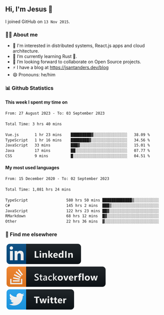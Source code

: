 ## Hi, I'm Jesus 👋

I joined GitHub on `13 Nov 2015`.

<!-- Talking about you -->

### 👨‍💻 About me

- 👦 I'm interested in distributed systems, React.js apps and cloud architecture.
- 🌱 I’m currently learning Rust 🦀.
- 👯 I’m looking forward to collaborate on Open Source projects.
- ⚡️ I have a blog at <https://jsantanders.dev/blog>
- 😄 Pronouns: he/him

### 📊 Github Statistics

#### This week I spent my time on

<!--START_SECTION:weekly-->

```txt
From: 27 August 2023 - To: 03 September 2023

Total Time: 3 hrs 40 mins

Vue.js       1 hr 23 mins    █████████▓░░░░░░░░░░░░░░░   38.09 %
TypeScript   1 hr 16 mins    ████████▓░░░░░░░░░░░░░░░░   34.56 %
JavaScript   33 mins         ███▓░░░░░░░░░░░░░░░░░░░░░   15.01 %
Java         17 mins         ██░░░░░░░░░░░░░░░░░░░░░░░   07.77 %
CSS          9 mins          █░░░░░░░░░░░░░░░░░░░░░░░░   04.51 %
```

<!--END_SECTION:weekly-->

#### My most used languages

<!--START_SECTION:alltime-->

```txt
From: 15 December 2020 - To: 02 September 2023

Total Time: 1,081 hrs 24 mins

TypeScript                 580 hrs 50 mins █████████████▒░░░░░░░░░░░   53.71 %
C#                         145 hrs 2 mins  ███▒░░░░░░░░░░░░░░░░░░░░░   13.41 %
JavaScript                 122 hrs 23 mins ██▓░░░░░░░░░░░░░░░░░░░░░░   11.32 %
RMarkdown                  68 hrs 12 mins  █▓░░░░░░░░░░░░░░░░░░░░░░░   06.31 %
Other                      22 hrs 36 mins  ▓░░░░░░░░░░░░░░░░░░░░░░░░   02.09 %
```

<!--END_SECTION:alltime-->

### 📢 Find me elsewhere

<p>
  <a target="_blank" href="https://linkedin.com/in/jsantanders">
    <img src="https://github.com/jsantanders/jsantanders/blob/master/img/linkedin.svg" alt="LinkedIn" style="vertical-align:top; margin:4px">
  </a>
  
  <a target="_blank" href="https://stackoverflow.com/users/7318331/jesus-santander">
    <img src="https://github.com/jsantanders/jsantanders/blob/master/img/stackoverflow.svg" alt="StackOverflow" style="vertical-align:top; margin:4px">
  </a>
  
  <a target="_blank" href="http://twitter.com/jsantanders">
    <img src="https://github.com/jsantanders/jsantanders/blob/master/img/twitter.svg" alt="Twitter" style="vertical-align:top; margin:4px">
  </a>
</p>

